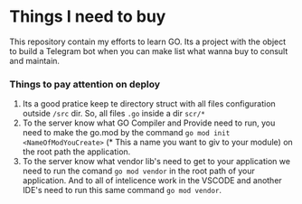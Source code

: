 # Things I need to buy

This repository contain my efforts to learn GO. Its a project with the object to build a Telegram bot when you can make list what wanna buy to consult and maintain.

### Things to pay attention on deploy

1. Its a good pratice keep te directory struct with all files configuration outside ```/src``` dir. So, all files ```.go``` inside a dir ```scr/*```
2. To the server know what GO Compiler and Provide need to run, you need to make the go.mod by the command ```go mod init <NameOfModYouCreate>``` (* This a name you want to giv to your module) on the root path the application.
3. To the server know what vendor lib's need to get to your application we need to run the comand ```go mod vendor``` in the root path of your application. And to all of intelicence work in the VSCODE and another IDE's need to run this same command ```go mod vendor```.